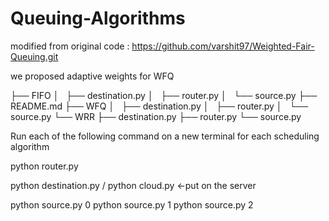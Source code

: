 # Queuing-Algorithms

modified from original code : https://github.com/varshit97/Weighted-Fair-Queuing.git

we proposed adaptive weights for WFQ


├── FIFO
│   ├── destination.py
│   ├── router.py
│   └── source.py
├── README.md
├── WFQ
│   ├── destination.py
│   ├── router.py
│   └── source.py
└── WRR
    ├── destination.py
    ├── router.py
    └── source.py

Run each of the following command on a new terminal for each scheduling algorithm

python router.py

python destination.py / python cloud.py <-put on the server

python source.py 0
python source.py 1
python source.py 2



